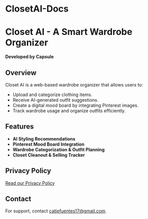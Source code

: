 # ClosetAI-Docs

# Closet AI - A Smart Wardrobe Organizer

**Developed by Capsule**

## Overview
Closet AI is a web-based wardrobe organizer that allows users to:
- Upload and categorize clothing items.
- Receive AI-generated outfit suggestions.
- Create a digital mood board by integrating Pinterest images.
- Track wardrobe usage and organize outfits efficiently.

## Features
- **AI Styling Recommendations**
- **Pinterest Mood Board Integration**
- **Wardrobe Categorization & Outfit Planning**
- **Closet Cleanout & Selling Tracker**

## Privacy Policy
[Read our Privacy Policy](#)

## Contact
For support, contact catiefuentes17@gmail.com.

